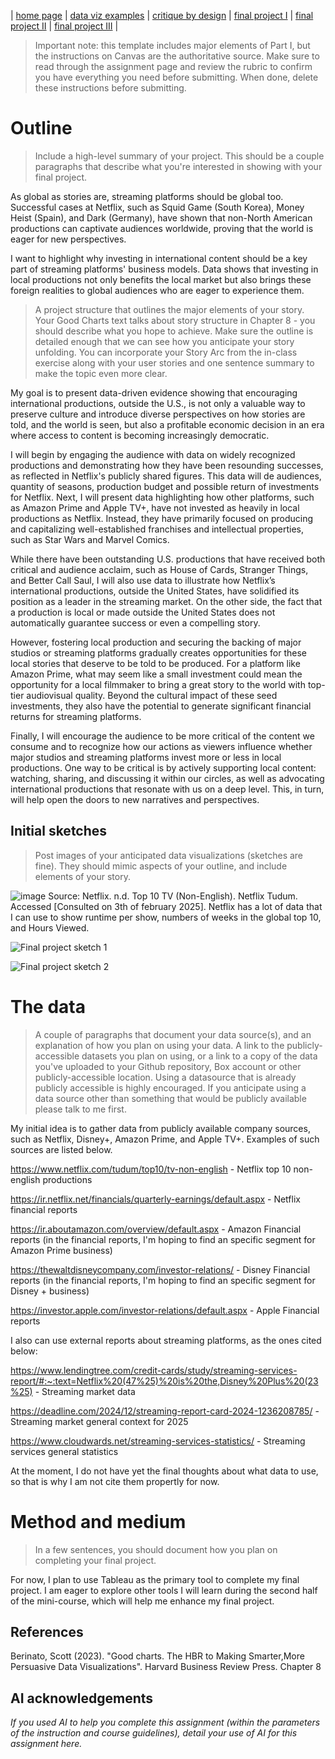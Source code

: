 | [home page](https://cmustudent.github.io/tswd-portfolio-templates/) | [data viz examples](dataviz-examples) | [critique by design](critique-by-design) | [final project I](final-project-part-one) | [final project II](final-project-part-two) | [final project III](final-project-part-three) |


> Important note: this template includes major elements of Part I, but the instructions on Canvas are the authoritative source.  Make sure to read through the assignment page and review the rubric to confirm you have everything you need before submitting.  When done, delete these instructions before submitting.

# Outline
> Include a high-level summary of your project.  This should be a couple paragraphs that describe what you're interested in showing with your final project. 

As global as stories are, streaming platforms should be global too. Successful cases at Netflix, such as Squid Game (South Korea), Money Heist (Spain), and Dark (Germany), have shown that non-North American productions can captivate audiences worldwide, proving that the world is eager for new perspectives.

I want to highlight why investing in international content should be a key part of streaming platforms' business models. Data shows that investing in local productions not only benefits the local market but also brings these foreign realities to global audiences who are eager to experience them.

> A project structure that outlines the major elements of your story.  Your Good Charts text talks about story structure in Chapter 8 - you should describe what you hope to achieve.  Make sure the outline is detailed enough that we can see how you anticipate your story unfolding.  You can incorporate your Story Arc from the in-class exercise along with your user stories and one sentence summary to make the topic even more clear. 

My goal is to present data-driven evidence showing that encouraging international productions, outside the U.S., is not only a valuable way to preserve culture and introduce diverse perspectives on how stories are told, and the world is seen, but also a profitable economic decision in an era where access to content is becoming increasingly democratic.

I will begin by engaging the audience with data on widely recognized productions and demonstrating how they have been resounding successes, as reflected in Netflix's publicly shared figures. This data will de audiences, quantity of seasons, production budget and possible return of investments for Netflix. 
Next, I will present data highlighting how other platforms, such as Amazon Prime and Apple TV+, have not invested as heavily in local productions as Netflix. Instead, they have primarily focused on producing and capitalizing well-established franchises and intellectual properties, such as Star Wars and Marvel Comics.

While there have been outstanding U.S. productions that have received both critical and audience acclaim, such as House of Cards, Stranger Things, and Better Call Saul, I will also use data to illustrate how Netflix’s international productions, outside the United States, have solidified its position as a leader in the streaming market.
On the other side, the fact that a production is local or made outside the United States does not automatically guarantee success or even a compelling story. 

However, fostering local production and securing the backing of major studios or streaming platforms gradually creates opportunities for these local stories that deserve to be told to be produced. For a platform like Amazon Prime, what may seem like a small investment could mean the opportunity for a local filmmaker to bring a great story to the world with top-tier audiovisual quality. Beyond the cultural impact of these seed investments, they also have the potential to generate significant financial returns for streaming platforms.

Finally, I will encourage the audience to be more critical of the content we consume and to recognize how our actions as viewers influence whether major studios and streaming platforms invest more or less in local productions. One way to be critical is by actively supporting local content: watching, sharing, and discussing it within our circles, as well as advocating international productions that resonate with us on a deep level. This, in turn, will help open the doors to new narratives and perspectives.

## Initial sketches
> Post images of your anticipated data visualizations (sketches are fine). They should mimic aspects of your outline, and include elements of your story.  

![image](https://github.com/user-attachments/assets/651964a8-d76a-41e5-88aa-684634a8954c)
Source: Netflix. n.d. Top 10 TV (Non-English). Netflix Tudum. Accessed [Consulted on 3th of february 2025].
Netflix has a lot of data that I can use to show runtime per show, numbers of weeks in the global top 10, and Hours Viewed.

![Final project sketch 1](https://github.com/user-attachments/assets/653c8427-5960-433f-8521-782491e7c9c5)

![Final project sketch 2](https://github.com/user-attachments/assets/8b15bebf-8bf8-40a4-947f-c3a683ff5cb3)


# The data
> A couple of paragraphs that document your data source(s), and an explanation of how you plan on using your data. 
> A link to the publicly-accessible datasets you plan on using, or a link to a copy of the data you've uploaded to your Github repository, Box account or other publicly-accessible location. Using a datasource that is already publicly accessible is highly encouraged.  If you anticipate using a data source other than something that would be publicly available please talk to me first. 

My initial idea is to gather data from publicly available company sources, such as Netflix, Disney+, Amazon Prime, and Apple TV+. Examples of such sources are listed below.

https://www.netflix.com/tudum/top10/tv-non-english - Netflix top 10 non-english productions

https://ir.netflix.net/financials/quarterly-earnings/default.aspx - Netflix financial reports

https://ir.aboutamazon.com/overview/default.aspx - Amazon Financial reports (in the financial reports, I'm hoping to find an specific segment for Amazon Prime business)

https://thewaltdisneycompany.com/investor-relations/ - Disney Financial reports (in the financial reports, I'm hoping to find an specific segment for Disney + business)

https://investor.apple.com/investor-relations/default.aspx - Apple Financial reports

I also can use external reports about streaming platforms, as the ones cited below:

https://www.lendingtree.com/credit-cards/study/streaming-services-report/#:~:text=Netflix%20(47%25)%20is%20the,Disney%20Plus%20(23%25) - Streaming market data

https://deadline.com/2024/12/streaming-report-card-2024-1236208785/ - Streaming market general context for 2025

https://www.cloudwards.net/streaming-services-statistics/ - Streaming services general statistics

At the moment, I do not have yet the final thoughts about what data to use, so that is why I am not cite them propertly for now. 

# Method and medium
> In a few sentences, you should document how you plan on completing your final project. 

For now, I plan to use Tableau as the primary tool to complete my final project. I am eager to explore other tools I will learn during the second half of the mini-course, which will help me enhance my final project.

## References
Berinato, Scott (2023). "Good charts. The HBR to Making Smarter,More Persuasive Data Visualizations". Harvard Business Review Press. Chapter 8

## AI acknowledgements
_If you used AI to help you complete this assignment (within the parameters of the instruction and course guidelines), detail your use of AI for this assignment here._
